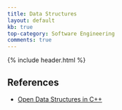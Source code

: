 ```yaml
---
title: Data Structures
layout: default
kb: true
top-category: Software Engineering
comments: true
---
```


{% include header.html %}

## References

* [Open Data Structures in C++](http://opendatastructures.org/ods-cpp/)
